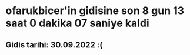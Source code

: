 # ofarukbicer'in gidisine son 8 gun 13 saat 0 dakika 07 saniye kaldi

## Gidis tarihi: 30.09.2022 :(